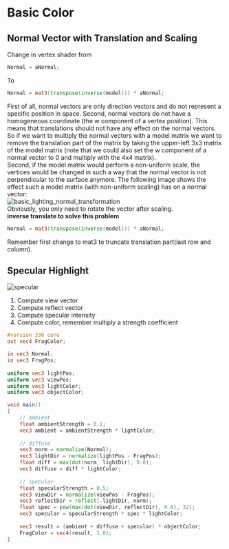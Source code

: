 # Basic Color
## Normal Vector with Translation and Scaling
Change in vertex shader from
```GLSL
Normal = aNormal;  
```
To
```GLSL
Normal = mat3(transpose(inverse(model))) * aNormal; 
```
First of all, normal vectors are only direction vectors and do not represent a specific position in space.
Second, normal vectors do not have a homogeneous coordinate (the w component of a vertex position). 
This means that translations should not have any effect on the normal vectors. 
So if we want to multiply the normal vectors with a model matrix we want to remove the translation part of the matrix by taking the 
upper-left 3x3 matrix of the model matrix (note that we could also set the w component of a normal vector to 0 and multiply with the 4x4 matrix).  
Second, if the model matrix would perform a non-uniform scale, the vertices would be changed in such a way that the normal vector is not perpendicular
to the surface anymore. The following image shows the effect such a model matrix (with non-uniform scaling) has on a normal vector:  
![basic_lighting_normal_transformation](https://user-images.githubusercontent.com/98029669/213773620-573efd1f-5c4f-4754-87dc-b127b40642e3.png)  
Obviously, you only need to rotate the vector after scaling.  
__inverse translate to solve this problem__   
```GLSL
Normal = mat3(transpose(inverse(model))) * aNormal;
```
Remember first change to mat3 to truncate translation part(last row and column).
## Specular Highlight
![specular](https://user-images.githubusercontent.com/98029669/213830798-d1807d26-3229-4349-8c13-9b09cceee8e3.png)
1. Compute view vector  
2. Compute reflect vector  
3. Compute specular intensity
4. Compute color, remember multiply a strength coefficient
```GLSL
#version 330 core
out vec4 FragColor;

in vec3 Normal;  
in vec3 FragPos;  
  
uniform vec3 lightPos; 
uniform vec3 viewPos; 
uniform vec3 lightColor;
uniform vec3 objectColor;

void main()
{
    // ambient
    float ambientStrength = 0.1;
    vec3 ambient = ambientStrength * lightColor;
  	
    // diffuse 
    vec3 norm = normalize(Normal);
    vec3 lightDir = normalize(lightPos - FragPos);
    float diff = max(dot(norm, lightDir), 0.0);
    vec3 diffuse = diff * lightColor;
    
    // specular
    float specularStrength = 0.5;
    vec3 viewDir = normalize(viewPos - FragPos);
    vec3 reflectDir = reflect(-lightDir, norm);  
    float spec = pow(max(dot(viewDir, reflectDir), 0.0), 32);
    vec3 specular = specularStrength * spec * lightColor;  
        
    vec3 result = (ambient + diffuse + specular) * objectColor;
    FragColor = vec4(result, 1.0);
} 
```
